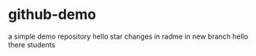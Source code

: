 # github-demo
a simple demo repository
hello
star
changes in radme in new branch
hello there students
